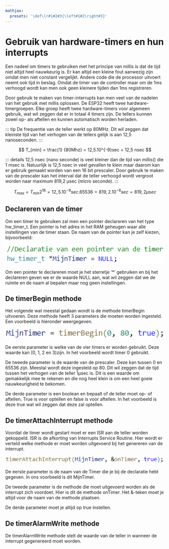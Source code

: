 ```yaml
---
mathjax:
  presets: '\def\lr#1#2#3{\left#1#2\right#3}'
---
```


# Gebruik van hardware-timers en hun interrupts

Een nadeel om timers te gebruiken met het principe van millis is dat de tijd niet altijd heel nauwkeurig is. Er kan altijd een kleine fout aanwezig zijn omdat men niet constant vergelijkt. Andere code die de processor uitvoert neemt ook tijd in beslag. Omdat de timer van de controller maar om de 1ms verhoogd wordt kan men ook geen kleinere tijden dan 1ms registreren.

Door gebruik te maken van timer-interrupts kan men veel van de nadelen van het gebruik met millis oplossen. De ESP32 heeft twee hardware-timergroepen. Elke groep heeft twee hardware-timers voor algemeen gebruik, wat wil zeggen dat er in totaal 4 timers zijn. De tellers kunnen zowel op- als aftellen en kunnen automatisch worden herladen. 

::: tip
De frequentie van de teller werkt op 80MHz. Dit wil zeggen dat kleinste tijd van het verhogen van de tellers gelijk is aan 12,5 nanoseconden.
:::

$$ T_{min} = \frac{1} {80Mhz} = 12,5.10^{-9}sec = 12,5 nsec $$

::: details
12,5 nsec (nano seconde) is veel kleiner dan de tijd van millis() die 1 msec is. Natuurlijk is 12,5 nsec in veel gevallen te klein maar daarom kan er gebruik gemaakt worden van een 16 bit prescaler. Door gebruik te maken van de prescaler kan het interval dat de teller verhoogd wordt vergroot worden naar maximum 819,2 μsec (micro seconde).
:::

$$ T_{max} = T_{min}2^{16} = 12,5.10^{-9}sec.65536 = 819,2.10^{-6}sec = 819,2 µsec $$

## Declareren van de timer

Om een timer te gebruiken zal men een pointer declareren van het type hw_timer_t. Een pointer is het adres in het RAM geheugen waar alle instellingen van de timer staan. De naam van de pointer kan je zelf kiezen, bijvoorbeeld:

![Declareren van een timer.](./images/decl.png)

Om een pointer te declareren moet je het sterretje ‘*’ gebruiken en bij het declareren geven we er de waarde NULL aan, wat wil zeggen dat we de ruimte en de naam al bepalen maar nog geen instellingen.

## De timerBegin methode

Het volgende wat meestal gedaan wordt is de methode timerBegin uitvoeren. Deze methode heeft 3 parameters die moeten worden ingesteld. Een voorbeeld is hieronder weergegeven.

![Declareren van een timer.](./images/begin.png)

De eerste parameter is welke van de vier timers er worden gebruikt. Deze waarde kan (0, 1, 2 en 3)zijn. In het voorbeeld wordt timer 0 gebruikt.

De tweede parameter is de waarde van de prescaler. Deze kan tussen 0 en 65536 zijn. Meestal wordt deze ingesteld op 80. Dit wil zeggen dat de tijd tussen het verhogen van de teller 1μsec is. Dit is een waarde om gemakkelijk mee te rekenen en die nog heel klein is om een heel goeie nauwkeurigheid te bekomen.

De derde parameter is een boolean en bepaalt of de teller moet op- of aftellen. True is voor optellen en false is voor aftellen. In het voorbeeld is deze true wat wil zeggen dat deze zal optellen.

## De timerAttachInterrupt methode

Voordat de timer wordt gestart moet er een ISR aan de teller worden gekoppeld. ISR is de afkorting van Interrupts Service Routine. Hier wordt er verteld welke methode er moet worden uitgevoerd bij het genereren van de interrupt.

![De timerAttachInterrupt-methode.](./images/isr.png)

De eerste parameter is de naam van de Timer die je bij de declaratie hebt gegeven. In ons voorbeeld is dit MijnTimer.

De tweede parameter is de methode die moet uitgevoerd worden als de interrupt zich voordoet. Hier is dit de methode onTimer. Het &-teken moet je altijd voor de naam van de methode plaatsen.

De derde parameter moet je altijd op true instellen.

## De timerAlarmWrite methode

De timerAlarmWrite methode stelt de waarde van de teller in wanneer de interrupt gegenereerd moet worden.

